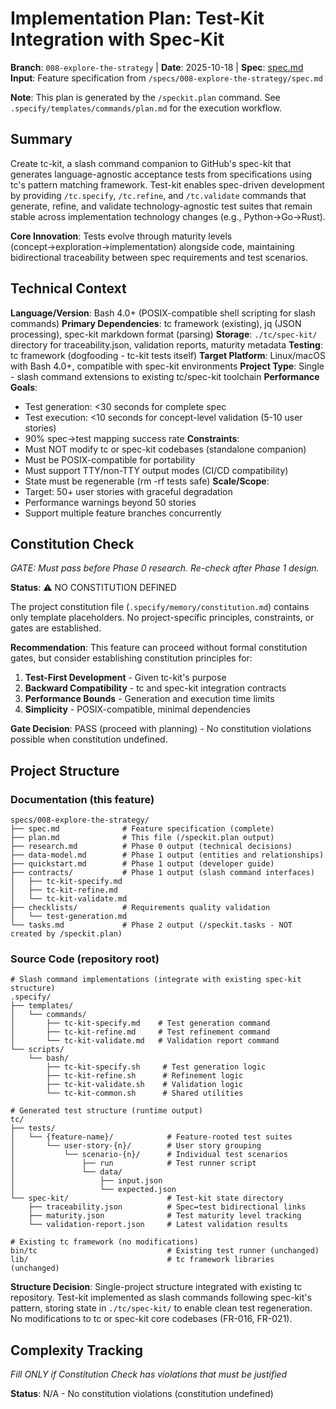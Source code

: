 # Implementation Plan: Test-Kit Integration with Spec-Kit

**Branch**: `008-explore-the-strategy` | **Date**: 2025-10-18 | **Spec**: [spec.md](spec.md)
**Input**: Feature specification from `/specs/008-explore-the-strategy/spec.md`

**Note**: This plan is generated by the `/speckit.plan` command. See `.specify/templates/commands/plan.md` for the execution workflow.

## Summary

Create tc-kit, a slash command companion to GitHub's spec-kit that generates language-agnostic acceptance tests from specifications using tc's pattern matching framework. Test-kit enables spec-driven development by providing `/tc.specify`, `/tc.refine`, and `/tc.validate` commands that generate, refine, and validate technology-agnostic test suites that remain stable across implementation technology changes (e.g., Python→Go→Rust).

**Core Innovation**: Tests evolve through maturity levels (concept→exploration→implementation) alongside code, maintaining bidirectional traceability between spec requirements and test scenarios.

## Technical Context

**Language/Version**: Bash 4.0+ (POSIX-compatible shell scripting for slash commands)
**Primary Dependencies**: tc framework (existing), jq (JSON processing), spec-kit markdown format (parsing)
**Storage**: `./tc/spec-kit/` directory for traceability.json, validation reports, maturity metadata
**Testing**: tc framework (dogfooding - tc-kit tests itself)
**Target Platform**: Linux/macOS with Bash 4.0+, compatible with spec-kit environments
**Project Type**: Single - slash command extensions to existing tc/spec-kit toolchain
**Performance Goals**:
  - Test generation: <30 seconds for complete spec
  - Test execution: <10 seconds for concept-level validation (5-10 user stories)
  - 90% spec→test mapping success rate
**Constraints**:
  - Must NOT modify tc or spec-kit codebases (standalone companion)
  - Must be POSIX-compatible for portability
  - Must support TTY/non-TTY output modes (CI/CD compatibility)
  - State must be regenerable (rm -rf tests safe)
**Scale/Scope**:
  - Target: 50+ user stories with graceful degradation
  - Performance warnings beyond 50 stories
  - Support multiple feature branches concurrently

## Constitution Check

*GATE: Must pass before Phase 0 research. Re-check after Phase 1 design.*

**Status**: ⚠️  NO CONSTITUTION DEFINED

The project constitution file (`.specify/memory/constitution.md`) contains only template placeholders. No project-specific principles, constraints, or gates are established.

**Recommendation**: This feature can proceed without formal constitution gates, but consider establishing constitution principles for:
1. **Test-First Development** - Given tc-kit's purpose
2. **Backward Compatibility** - tc and spec-kit integration contracts
3. **Performance Bounds** - Generation and execution time limits
4. **Simplicity** - POSIX-compatible, minimal dependencies

**Gate Decision**: PASS (proceed with planning) - No constitution violations possible when constitution undefined.

## Project Structure

### Documentation (this feature)

```
specs/008-explore-the-strategy/
├── spec.md              # Feature specification (complete)
├── plan.md              # This file (/speckit.plan output)
├── research.md          # Phase 0 output (technical decisions)
├── data-model.md        # Phase 1 output (entities and relationships)
├── quickstart.md        # Phase 1 output (developer guide)
├── contracts/           # Phase 1 output (slash command interfaces)
│   ├── tc-kit-specify.md
│   ├── tc-kit-refine.md
│   └── tc-kit-validate.md
├── checklists/          # Requirements quality validation
│   └── test-generation.md
└── tasks.md             # Phase 2 output (/speckit.tasks - NOT created by /speckit.plan)
```

### Source Code (repository root)

```
# Slash command implementations (integrate with existing spec-kit structure)
.specify/
├── templates/
│   └── commands/
│       ├── tc-kit-specify.md    # Test generation command
│       ├── tc-kit-refine.md     # Test refinement command
│       └── tc-kit-validate.md   # Validation report command
└── scripts/
    └── bash/
        ├── tc-kit-specify.sh     # Test generation logic
        ├── tc-kit-refine.sh      # Refinement logic
        ├── tc-kit-validate.sh    # Validation logic
        └── tc-kit-common.sh      # Shared utilities

# Generated test structure (runtime output)
tc/
├── tests/
│   └── {feature-name}/            # Feature-rooted test suites
│       └── user-story-{n}/        # User story grouping
│           └── scenario-{n}/      # Individual test scenarios
│               ├── run            # Test runner script
│               └── data/
│                   ├── input.json
│                   └── expected.json
└── spec-kit/                      # Test-kit state directory
    ├── traceability.json          # Spec↔test bidirectional links
    ├── maturity.json              # Test maturity level tracking
    └── validation-report.json     # Latest validation results

# Existing tc framework (no modifications)
bin/tc                             # Existing test runner (unchanged)
lib/                               # tc framework libraries (unchanged)
```

**Structure Decision**: Single-project structure integrated with existing tc repository. Test-kit implemented as slash commands following spec-kit's pattern, storing state in `./tc/spec-kit/` to enable clean test regeneration. No modifications to tc or spec-kit core codebases (FR-016, FR-021).

## Complexity Tracking

*Fill ONLY if Constitution Check has violations that must be justified*

**Status**: N/A - No constitution violations (constitution undefined)
